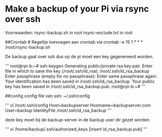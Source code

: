 # Make a backup of your Pi via rsync over ssh

Voorwaarden:
	rsync-backup.sh in root
	rsync-exclude.txt in root

##Crontab
	\# Regeltje toevoegen aan crontab via crontab -e
	15 1 * * *	/root/rsync-backup.sh

De backup gaat over ssh dus op de pi moet een key gegenereerd worden.

'''
	root@rpi-b:~# ssh-keygen 
	Generating public/private rsa key pair.
	Enter file in which to save the key (/root/.ssh/id_rsa): /root/.ssh/id_rsa_backup
	Enter passphrase (empty for no passphrase): 
	Enter same passphrase again: 
	Your identification has been saved in /root/.ssh/id_rsa_backup.
	Your public key has been saved in /root/.ssh/id_rsa_backup.pub.
	root@rpi-b:~# 
'''

##config
config file van ssh: ~/.ssh/config

'''
	vi /root/.ssh/config
	Host=backupserver
		Hostname=backupserver.com
		User=backup
		IdentityFile /root/.ssh/id_rsa_backup
'''

deze key moet bij de backup-server in de backup user dir gezet worden

'''
	vi /home/backup/.ssh/authorized_keys
	[insert id_rsa_backup.pub]
'''
